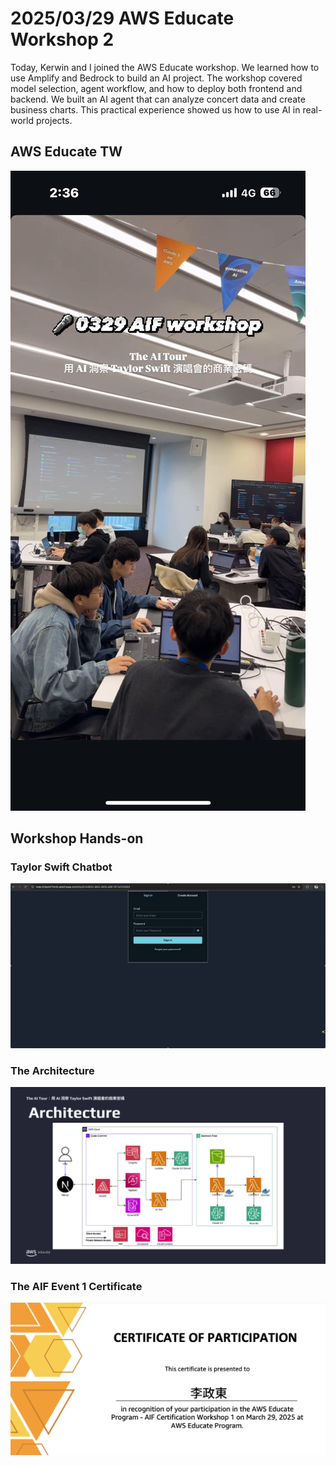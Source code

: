 # 2025/03/29 AWS Educate Workshop 2

Today, Kerwin and I joined the AWS Educate workshop. We learned how to use Amplify and Bedrock to build an AI project. The workshop covered model selection, agent workflow, and how to deploy both frontend and backend. We built an AI agent that can analyze concert data and create business charts. This practical experience showed us how to use AI in real-world projects.

## AWS Educate TW

![AWS Educate TW](/images/2025-03-29-aws-educate-tw-event.jpg)

## Workshop Hands-on

### Taylor Swift Chatbot

![Taylor Swift Chatbot](/images/aws-educate-taylor-swift-workshop-veed.gif)

### The Architecture

![The Architecture](/images/aws-educate-aif-1-the-architecture.png)

### The AIF Event 1 Certificate

![The AIF Event 1 Certificate](/images/aws-aif-event-certificate.png)
